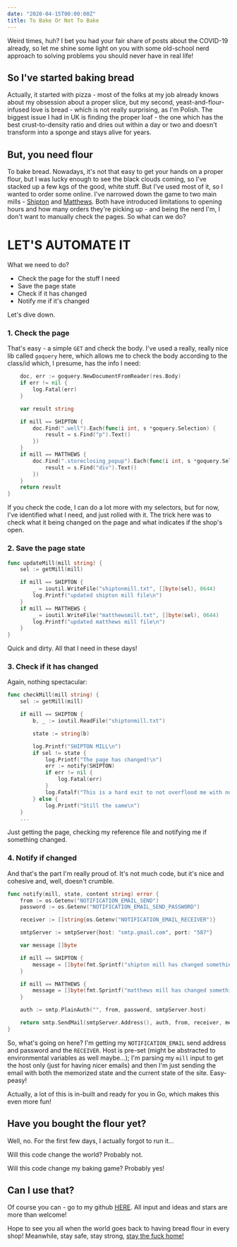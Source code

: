 ```yaml
---
date: "2020-04-15T00:00:00Z"
title: To Bake Or Not To Bake
---
```


Weird times, huh? I bet you had your fair share of posts about the COVID-19 already, so let me shine some light on you with some old-school nerd approach to solving problems you should never have in real life!

## So I've started baking bread

Actually, it started with pizza - most of the folks at my job already knows about my obsession about a proper slice, but my second, yeast-and-flour-infused love is bread - which is not really surprising, as I'm Polish. The biggest issue I had in UK is finding the proper loaf - the one which has the best crust-to-density ratio and dries out within a day or two and doesn't transform into a sponge and stays alive for years.

## But, you need flour

To bake bread. Nowadays, it's not that easy to get your hands on a proper flour, but I was lucky enough to see the black clouds coming, so I've stacked up a few kgs of the good, white stuff. But I've used most of it, so I wanted to order some online. I've narrowed down the game to two main mills - [Shipton](https://www.shipton-mill.com) and [Matthews](https://fwpmatthews.co.uk).
Both have introduced limitations to opening hours and how many orders they're picking up - and being the nerd I'm, I don't want to manually check the pages. So what can we do?

# LET'S AUTOMATE IT

What we need to do?

* Check the page for the stuff I need
* Save the page state
* Check if it has changed
* Notify me if it's changed

Let's dive down.

### 1. Check the page

That's easy - a simple `GET` and check the body. I've used a really, really nice lib called `goquery` here, which allows me to check the body according to the class/id which, I presume, has the info I need:

```go
	doc, err := goquery.NewDocumentFromReader(res.Body)
	if err != nil {
		log.Fatal(err)
	}

	var result string

	if mill == SHIPTON {
		doc.Find(".well").Each(func(i int, s *goquery.Selection) {
			result = s.Find("p").Text()
		})
	}
	if mill == MATTHEWS {
		doc.Find(".storeclosing_popup").Each(func(i int, s *goquery.Selection) {
			result = s.Find("div").Text()
		})
	}
	return result
}
```

If you check the code, I can do a lot more with my selectors, but for now, I've identified what I need, and just rolled with it. The trick here was to check what it being changed on the page and what indicates if the shop's open.

### 2. Save the page state

```go
func updateMill(mill string) {
	sel := getMill(mill)

	if mill == SHIPTON {
		_ = ioutil.WriteFile("shiptonmill.txt", []byte(sel), 0644)
		log.Printf("updated shipton mill file\n")
	}
	if mill == MATTHEWS {
		_ = ioutil.WriteFile("matthewsmill.txt", []byte(sel), 0644)
		log.Printf("updated matthews mill file\n")
	}
}
```

Quick and dirty. All that I need in these days!

### 3. Check if it has changed

Again, nothing spectacular:

```go
func checkMill(mill string) {
	sel := getMill(mill)

	if mill == SHIPTON {
		b, _ := ioutil.ReadFile("shiptonmill.txt")

		state := string(b)

		log.Printf("SHIPTON MILL\n")
		if sel != state {
			log.Printf("The page has changed!\n")
			err := notify(SHIPTON)
			if err != nil {
				log.Fatal(err)
			}
			log.Fatalf("This is a hard exit to not overflood me with notifications\n")
		} else {
			log.Printf("Still the same\n")
    }
    ...
```

Just getting the page, checking my reference file and notifying me if something changed.

### 4. Notify if changed

And that's the part I'm really proud of. It's not much code, but it's nice and cohesive and, well, doesn't crumble.

```go
func notify(mill, state, content string) error {
	from := os.Getenv("NOTIFICATION_EMAIL_SEND")
	password := os.Getenv("NOTIFICATION_EMAIL_SEND_PASSWORD")

	receiver := []string{os.Getenv("NOTIFICATION_EMAIL_RECEIVER")}

	smtpServer := smtpServer{host: "smtp.gmail.com", port: "587"}

	var message []byte

	if mill == SHIPTON {
		message = []byte(fmt.Sprintf("shipton mill has changed something!\n\npreviously: %v\nnow: %v\n", state, content))
	}

	if mill == MATTHEWS {
		message = []byte(fmt.Sprintf("matthews mill has changed something!\n\n%vpreviously: %v\nnow: %v\n", state, content))
	}

	auth := smtp.PlainAuth("", from, password, smtpServer.host)

	return smtp.SendMail(smtpServer.Address(), auth, from, receiver, message)
}
```

So, what's going on here? I'm getting my `NOTIFICATION_EMAIL` send address and password and the `RECEIVER`. Host is pre-set (might be abstracted to environmental variables as well maybe...); I'm parsing my `mill` input to get the host only (just for having nicer emails) and then I'm just sending the email with both the memorized state and the current state of the site. Easy-peasy!

Actually, a lot of this is in-built and ready for you in Go, which makes this even more fun!

## Have you bought the flour yet?

Well, no. For the first few days, I actually forgot to run it...

Will this code change the world? Probably not.

Will this code change my baking game? Probably yes!

## Can I use that?

Of course you can - go to my github [HERE](https://github.com/youshy/bready-steady-go). All input and ideas and stars are more than welcome!

Hope to see you all when the world goes back to having bread flour in every shop! Meanwhile, stay safe, stay strong, [stay the fuck home!](https://staythefuckhome.com/)
